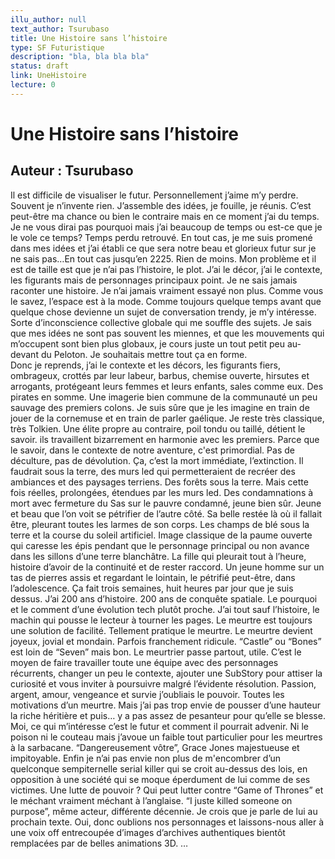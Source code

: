 ```yaml
---
illu_author: null
text_author: Tsurubaso
title: Une Histoire sans l’histoire 
type: SF Futuristique
description: "bla, bla bla bla"
status: draft
link: UneHistoire
lecture: 0
---
```


# Une Histoire sans l’histoire 
## Auteur : Tsurubaso


Il est difficile de visualiser le futur. Personnellement j’aime m’y perdre. Souvent je n’invente rien. J’assemble des idées, je fouille, je réunis. C’est peut-être ma chance ou bien le contraire mais en ce moment j’ai du temps. Je ne vous dirai pas pourquoi mais j’ai beaucoup de temps ou est-ce que je le vole ce temps? Temps perdu retrouvé. En tout cas, je me suis promené dans mes idées et j’ai établi ce que sera notre beau et glorieux futur sur je ne sais pas…En tout cas jusqu’en 2225. Rien de moins. Mon problème et il est de taille est que je n’ai pas l’histoire, le plot.
J’ai le décor, j’ai le contexte, les figurants mais de personnages principaux point. Je ne sais jamais raconter une histoire. Je n’ai jamais vraiment essayé non plus. 
Comme vous le savez, l’espace est à la mode. Comme toujours quelque temps avant que quelque chose devienne un sujet de conversation trendy, je m’y intéresse. Sorte d’inconscience collective globale qui me souffle des sujets. Je sais que mes idées ne sont pas souvent les miennes, et que les mouvements qui m’occupent sont bien plus globaux, je cours juste un tout petit peu au-devant du Peloton. 
Je souhaitais mettre tout ça en forme.   
Donc je reprends, j’ai le contexte et les décors, les figurants fiers, ombrageux, crottés par leur labeur, barbus, chemise ouverte, hirsutes et arrogants, protégeant leurs femmes et leurs enfants, sales comme eux. Des pirates en somme. Une imagerie bien commune de la communauté un peu sauvage des premiers colons. Je suis sûre que je les imagine en train de jouer de la cornemuse et en train de parler gaélique. Je reste très classique, très Tolkien. Une élite propre au contraire, poil tondu ou taillé, détient le savoir. ils travaillent bizarrement en harmonie avec les premiers. Parce que le savoir, dans le contexte de notre aventure, c'est primordial. Pas de déculture, pas de dévolution. Ça, c’est la mort immédiate, l’extinction.
Il faudrait sous la terre, des murs led qui permetteraient de recréer des ambiances et des paysages terriens. Des forêts sous la terre. 
Mais cette fois réelles, prolongées, étendues par les murs led. Des condamnations à mort avec fermeture du Sas sur le pauvre condamné, jeune bien sûr. Jeune et beau que l’on voit se pétrifier de l’autre côté.
Sa belle restée là où il fallait être, pleurant toutes les larmes de son corps.
Les champs de blé sous la terre et la course du soleil artificiel. Image classique de la paume ouverte qui caresse les épis pendant que le personnage principal ou non avance dans les sillons d’une terre blanchâtre. La fille qui pleurait tout à l’heure, histoire d’avoir de la continuité et de rester raccord. Un jeune homme sur un tas de pierres assis et regardant le lointain, le pétrifié peut-être, dans l’adolescence. 
Ça fait trois semaines, huit heures par jour que je suis dessus. J’ai 200 ans d’histoire. 
200 ans de conquête spatiale. Le pourquoi et le comment d’une évolution tech plutôt proche.
J’ai tout sauf l’histoire, le machin qui pousse le lecteur à tourner les pages. Le meurtre est toujours une solution de facilité. Tellement pratique le meurtre. Le meurtre devient joyeux, jovial et mondain. Parfois franchement ridicule. “Castle” ou “Bones” est loin de “Seven” mais bon. Le meurtrier passe partout, utile. C’est le moyen de faire travailler toute une équipe avec des personnages récurrents, changer un peu le contexte, ajouter une SubStory pour attiser la curiosité et vous inviter à poursuivre malgré l’évidente résolution. Passion, argent, amour, vengeance et survie j’oubliais le pouvoir. Toutes les motivations d’un meurtre. Mais j’ai pas trop envie de pousser d’une hauteur la riche héritière et puis… y a pas assez de pesanteur pour qu’elle se blesse. Moi, ce qui m’intéresse c’est le futur et comment il pourrait advenir. Ni le poison ni le couteau mais j’avoue un faible tout particulier pour les meurtres à la sarbacane. “Dangereusement vôtre”, Grace Jones majestueuse et impitoyable. Enfin je n’ai pas envie non plus de m'encombrer d’un quelconque sempiternelle serial killer qui se croit au-dessus des lois, en opposition à une société qui se moque éperdument de lui comme de ses victimes. Une lutte de pouvoir ? Qui peut lutter contre “Game of Thrones” et le méchant vraiment méchant à l’anglaise.
“I juste killed someone on purpose”, même acteur, différente décennie. Je crois que je parle de lui au prochain texte.
Oui, donc oublions nos personnages et laissons-nous aller à une voix off entrecoupée d’images d’archives authentiques bientôt remplacées par de belles animations 3D.
…
